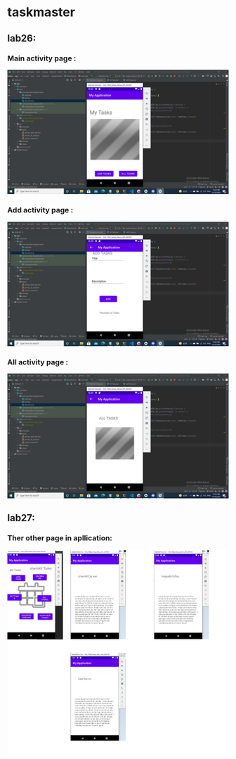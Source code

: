 # taskmaster

## lab26:

### Main activity page :

![](lab26a.png)

### Add activity page :

![](lab26b.png)

### All activity page :

![](lab26c.png)



## lab27:

### Ther other page in apllication:

![](Android.png)